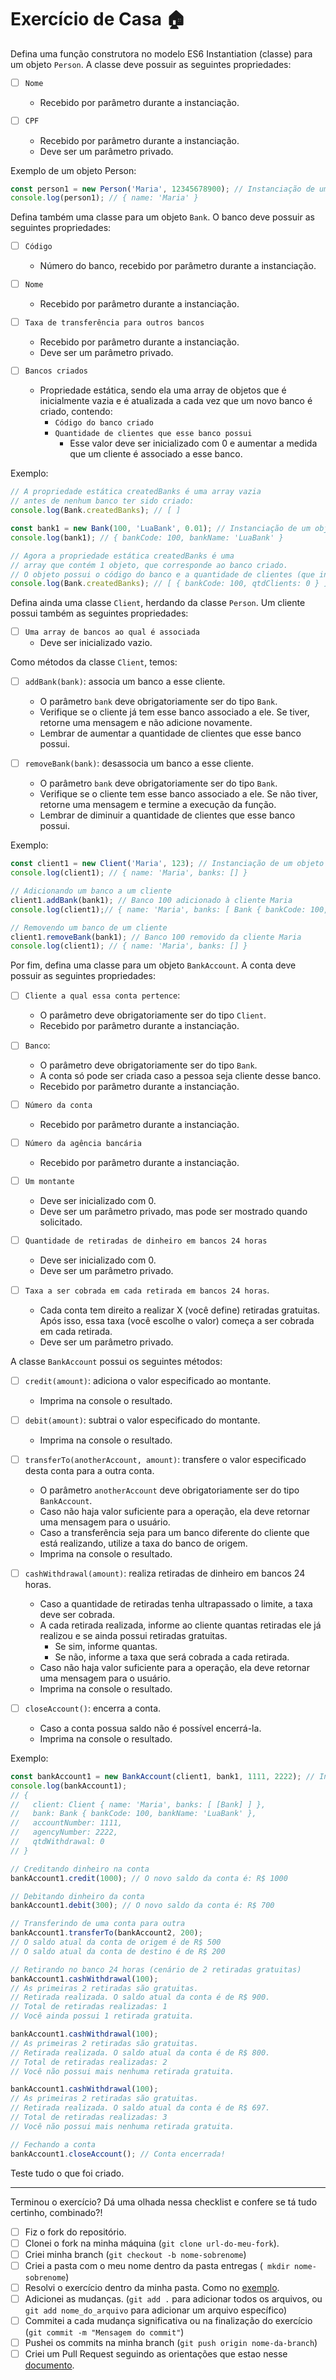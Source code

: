 # Exercício de Casa 🏠 

Defina uma função construtora no modelo ES6 Instantiation (classe) para um objeto `Person`.
A classe deve possuir as seguintes propriedades:
- [ ] `Nome`
  - Recebido por parâmetro durante a instanciação.

- [ ] `CPF`
  - Recebido por parâmetro durante a instanciação.
  - Deve ser um parâmetro privado.

Exemplo de um objeto Person:
```javascript
const person1 = new Person('Maria', 12345678900); // Instanciação de um objeto Person.
console.log(person1); // { name: 'Maria' }
```

Defina também uma classe para um objeto `Bank`.
O banco deve possuir as seguintes propriedades:
- [ ] `Código`
  - Número do banco, recebido por parâmetro durante a instanciação.

- [ ] `Nome`
  - Recebido por parâmetro durante a instanciação.

- [ ] `Taxa de transferência para outros bancos`
  - Recebido por parâmetro durante a instanciação.
  - Deve ser um parâmetro privado.

- [ ] `Bancos criados`
  - Propriedade estática, sendo ela uma array de objetos que é inicialmente vazia e é atualizada a cada vez que um novo banco é criado, contendo:
    - `Código do banco criado`
    - `Quantidade de clientes que esse banco possui`
      - Esse valor deve ser inicializado com 0 e aumentar a medida que um cliente é associado a esse banco.

Exemplo:
```javascript
// A propriedade estática createdBanks é uma array vazia
// antes de nenhum banco ter sido criado:
console.log(Bank.createdBanks); // [ ]

const bank1 = new Bank(100, 'LuaBank', 0.01); // Instanciação de um objeto Bank.
console.log(bank1); // { bankCode: 100, bankName: 'LuaBank' }

// Agora a propriedade estática createdBanks é uma
// array que contém 1 objeto, que corresponde ao banco criado.
// O objeto possui o código do banco e a quantidade de clientes (que inicialmente é 0):
console.log(Bank.createdBanks); // [ { bankCode: 100, qtdClients: 0 } ]
```

Defina ainda uma classe `Client`, herdando da classe `Person`.
Um cliente possui também as seguintes propriedades:
- [ ] `Uma array de bancos ao qual é associada`
  - Deve ser inicializado vazio.

Como métodos da classe `Client`, temos:
- [ ] `addBank(bank)`: associa um banco a esse cliente.
  - O parâmetro `bank` deve obrigatoriamente ser do tipo `Bank`.
  - Verifique se o cliente já tem esse banco associado a ele. Se tiver, retorne uma mensagem e não adicione novamente.
  - Lembrar de aumentar a quantidade de clientes que esse banco possui.

- [ ] `removeBank(bank)`: desassocia um banco a esse cliente.
  - O parâmetro `bank` deve obrigatoriamente ser do tipo `Bank`.
  - Verifique se o cliente tem esse banco associado a ele. Se não tiver, retorne uma mensagem e termine a execução da função.
  - Lembrar de diminuir a quantidade de clientes que esse banco possui.

Exemplo:
```javascript
const client1 = new Client('Maria', 123); // Instanciação de um objeto Client.
console.log(client1); // { name: 'Maria', banks: [] }

// Adicionando um banco a um cliente
client1.addBank(bank1); // Banco 100 adicionado à cliente Maria
console.log(client1);// { name: 'Maria', banks: [ Bank { bankCode: 100, bankName: 'LuaBank' } ] }

// Removendo um banco de um cliente
client1.removeBank(bank1); // Banco 100 removido da cliente Maria
console.log(client1); // { name: 'Maria', banks: [] }
```

Por fim, defina uma classe para um objeto `BankAccount`.
A conta deve possuir as seguintes propriedades:
- [ ] `Cliente a qual essa conta pertence`:
  - O parâmetro deve obrigatoriamente ser do tipo `Client`.
  - Recebido por parâmetro durante a instanciação.

- [ ] `Banco`:
  - O parâmetro deve obrigatoriamente ser do tipo `Bank`.
  - A conta só pode ser criada caso a pessoa seja cliente desse banco.
  - Recebido por parâmetro durante a instanciação.

- [ ] `Número da conta`
  - Recebido por parâmetro durante a instanciação.
  
- [ ] `Número da agência bancária`
  - Recebido por parâmetro durante a instanciação.
  
- [ ] `Um montante`
  - Deve ser inicializado com 0.
  - Deve ser um parâmetro privado, mas pode ser mostrado quando solicitado.

- [ ] `Quantidade de retiradas de dinheiro em bancos 24 horas`
  - Deve ser inicializado com 0.
  - Deve ser um parâmetro privado.

- [ ] `Taxa a ser cobrada em cada retirada em bancos 24 horas`.
  - Cada conta tem direito a realizar X (você define) retiradas gratuitas. Após isso, essa taxa (você escolhe o valor) começa a ser cobrada em cada retirada.
  - Deve ser um parâmetro privado.

A classe `BankAccount` possui os seguintes métodos:
- [ ] `credit(amount)`: adiciona o valor especificado ao montante.
  - Imprima na console o resultado.

- [ ] `debit(amount)`: subtrai o valor especificado do montante.
  - Imprima na console o resultado.

- [ ] `transferTo(anotherAccount, amount)`: transfere o valor especificado desta conta para a outra conta.
  - O parâmetro `anotherAccount` deve obrigatoriamente ser do tipo `BankAccount`.
  - Caso não haja valor suficiente para a operação, ela deve retornar uma mensagem para o usuário.
  - Caso a transferência seja para um banco diferente do cliente que está realizando, utilize a taxa do banco de origem.
  - Imprima na console o resultado.

- [ ] `cashWithdrawal(amount)`: realiza retiradas de dinheiro em bancos 24 horas.
  - Caso a quantidade de retiradas tenha ultrapassado o limite, a taxa deve ser cobrada.
  - A cada retirada realizada, informe ao cliente quantas retiradas ele já realizou e se ainda possui retiradas gratuitas.
    - Se sim, informe quantas.
    - Se não, informe a taxa que será cobrada a cada retirada.
  - Caso não haja valor suficiente para a operação, ela deve retornar uma mensagem para o usuário.
  - Imprima na console o resultado.

- [ ] `closeAccount()`: encerra a conta.
  - Caso a conta possua saldo não é possível encerrá-la.
  - Imprima na console o resultado.

Exemplo:
```javascript
const bankAccount1 = new BankAccount(client1, bank1, 1111, 2222); // Instanciação de um objeto BankAccount.
console.log(bankAccount1);
// { 
//   client: Client { name: 'Maria', banks: [ [Bank] ] },
//   bank: Bank { bankCode: 100, bankName: 'LuaBank' },
//   accountNumber: 1111,
//   agencyNumber: 2222,
//   qtdWithdrawal: 0
// }

// Creditando dinheiro na conta
bankAccount1.credit(1000); // O novo saldo da conta é: R$ 1000

// Debitando dinheiro da conta
bankAccount1.debit(300); // O novo saldo da conta é: R$ 700

// Transferindo de uma conta para outra
bankAccount1.transferTo(bankAccount2, 200);
// O saldo atual da conta de origem é de R$ 500
// O saldo atual da conta de destino é de R$ 200

// Retirando no banco 24 horas (cenário de 2 retiradas gratuitas)
bankAccount1.cashWithdrawal(100);
// As primeiras 2 retiradas são gratuitas.
// Retirada realizada. O saldo atual da conta é de R$ 900.
// Total de retiradas realizadas: 1
// Você ainda possui 1 retirada gratuita.

bankAccount1.cashWithdrawal(100);
// As primeiras 2 retiradas são gratuitas.
// Retirada realizada. O saldo atual da conta é de R$ 800.
// Total de retiradas realizadas: 2
// Você não possui mais nenhuma retirada gratuita.

bankAccount1.cashWithdrawal(100);
// As primeiras 2 retiradas são gratuitas.
// Retirada realizada. O saldo atual da conta é de R$ 697.
// Total de retiradas realizadas: 3
// Você não possui mais nenhuma retirada gratuita.

// Fechando a conta
bankAccount1.closeAccount(); // Conta encerrada!
```

Teste tudo o que foi criado.

---

Terminou o exercício? Dá uma olhada nessa checklist e confere se tá tudo certinho, combinado?!

- [ ] Fiz o fork do repositório.
- [ ] Clonei o fork na minha máquina (`git clone url-do-meu-fork`).
- [ ] Criei minha branch (` git checkout -b nome-sobrenome `)
- [ ] Criei a pasta com o meu nome dentro da pasta entregas (` mkdir nome-sobrenome`)
- [ ] Resolvi o exercício dentro da minha pasta. Como no [exemplo](/on21-imersao-js-S1-TDD/exercicios/para-casa/entregas/exemplo-nome-sobrenome/).
- [ ] Adicionei as mudanças. (`git add .` para adicionar todos os arquivos, ou `git add nome_do_arquivo` para adicionar um arquivo específico)
- [ ] Commitei a cada mudança significativa ou na finalização do exercício (`git commit -m "Mensagem do commit"`)
- [ ] Pushei os commits na minha branch (`git push origin nome-da-branch`)
- [ ] Criei um Pull Request seguindo as orientações que estao nesse [documento](/on21-imersao-js-S1-TDD/exercicios/para-casa/instrucoes-pull-request.md).
